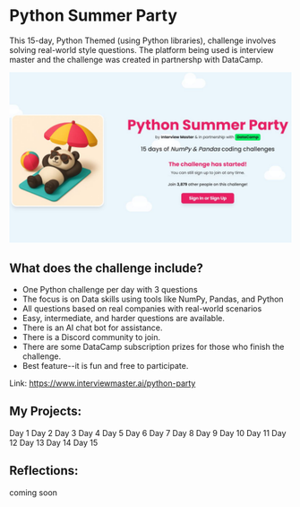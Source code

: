 # Python Summer Party 
This 15-day, Python Themed (using Python libraries), challenge involves solving real-world style questions. The platform being used is interview master and the challenge was created in partnershp with DataCamp. 

![Python Summer Part Logo](images/python-summer-party.jpg)

## What does the challenge include?

 * One Python challenge per day with 3 questions
 * The focus is on Data skills using tools like NumPy, Pandas, and Python
 * All questions based on real companies with real-world scenarios 
 * Easy, intermediate, and harder questions are available.
 * There is an AI chat bot for assistance. 
 * There is a Discord community to join. 
 * There are some DataCamp subscription prizes for those who finish the challenge. 
 * Best feature--it is fun and free to participate. 


Link: <https://www.interviewmaster.ai/python-party>

## My Projects: 

Day 1 
Day 2
Day 3 
Day 4 
Day 5 
Day 6 
Day 7 
Day 8 
Day 9 
Day 10 
Day 11 
Day 12 
Day 13 
Day 14 
Day 15 

## Reflections: 
coming soon 

